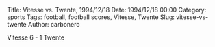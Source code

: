 Title: Vitesse vs. Twente, 1994/12/18
Date: 1994/12/18 00:00
Category: sports
Tags: football, football scores, Vitesse, Twente
Slug: vitesse-vs-twente
Author: carbonero


Vitesse 6 - 1 Twente
